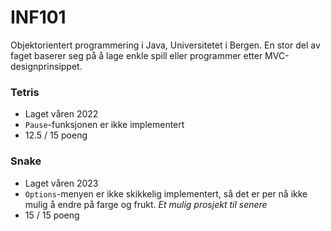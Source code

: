 # INF101

Objektorientert programmering i Java, Universitetet i Bergen.
En stor del av faget baserer seg på å lage enkle spill eller programmer etter MVC-designprinsippet.

### Tetris
* Laget våren 2022
* `Pause`-funksjonen er ikke implementert
* 12.5 / 15 poeng

### Snake
* Laget våren 2023
* `Options`-menyen er ikke skikkelig implementert, så det er per nå ikke mulig å endre på farge og frukt. *Et mulig prosjekt til senere*
* 15 / 15 poeng
